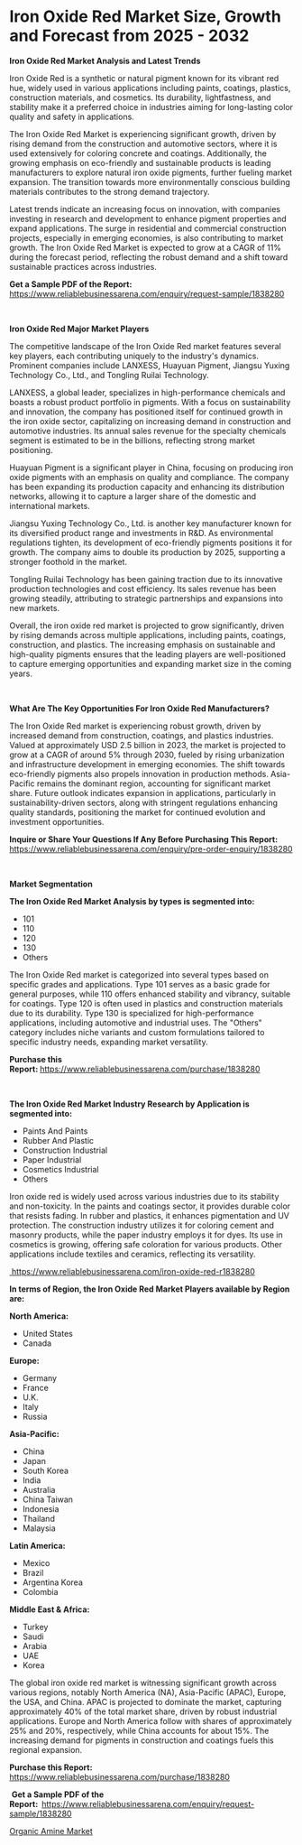 <p><h1>Iron Oxide Red Market Size, Growth and Forecast from 2025 - 2032</h1></p><p><strong>Iron Oxide Red Market Analysis and Latest Trends</strong></p>
<p><p>Iron Oxide Red is a synthetic or natural pigment known for its vibrant red hue, widely used in various applications including paints, coatings, plastics, construction materials, and cosmetics. Its durability, lightfastness, and stability make it a preferred choice in industries aiming for long-lasting color quality and safety in applications.</p><p>The Iron Oxide Red Market is experiencing significant growth, driven by rising demand from the construction and automotive sectors, where it is used extensively for coloring concrete and coatings. Additionally, the growing emphasis on eco-friendly and sustainable products is leading manufacturers to explore natural iron oxide pigments, further fueling market expansion. The transition towards more environmentally conscious building materials contributes to the strong demand trajectory.</p><p>Latest trends indicate an increasing focus on innovation, with companies investing in research and development to enhance pigment properties and expand applications. The surge in residential and commercial construction projects, especially in emerging economies, is also contributing to market growth. The Iron Oxide Red Market is expected to grow at a CAGR of 11% during the forecast period, reflecting the robust demand and a shift toward sustainable practices across industries.</p></p>
<p><strong>Get a Sample PDF of the Report:&nbsp;</strong> <a href="https://www.reliablebusinessarena.com/enquiry/request-sample/1838280?utm_campaign=2041&utm_medium=2&utm_source=Github&utm_content=ia&utm_term=31012025&utm_id=iron-oxide-red">https://www.reliablebusinessarena.com/enquiry/request-sample/1838280</a></p>
<p>&nbsp;</p>
<p><strong>Iron Oxide Red Major Market Players</strong></p>
<p><p>The competitive landscape of the Iron Oxide Red market features several key players, each contributing uniquely to the industry's dynamics. Prominent companies include LANXESS, Huayuan Pigment, Jiangsu Yuxing Technology Co., Ltd., and Tongling Ruilai Technology. </p><p>LANXESS, a global leader, specializes in high-performance chemicals and boasts a robust product portfolio in pigments. With a focus on sustainability and innovation, the company has positioned itself for continued growth in the iron oxide sector, capitalizing on increasing demand in construction and automotive industries. Its annual sales revenue for the specialty chemicals segment is estimated to be in the billions, reflecting strong market positioning.</p><p>Huayuan Pigment is a significant player in China, focusing on producing iron oxide pigments with an emphasis on quality and compliance. The company has been expanding its production capacity and enhancing its distribution networks, allowing it to capture a larger share of the domestic and international markets.</p><p>Jiangsu Yuxing Technology Co., Ltd. is another key manufacturer known for its diversified product range and investments in R&D. As environmental regulations tighten, its development of eco-friendly pigments positions it for growth. The company aims to double its production by 2025, supporting a stronger foothold in the market.</p><p>Tongling Ruilai Technology has been gaining traction due to its innovative production technologies and cost efficiency. Its sales revenue has been growing steadily, attributing to strategic partnerships and expansions into new markets.</p><p>Overall, the iron oxide red market is projected to grow significantly, driven by rising demands across multiple applications, including paints, coatings, construction, and plastics. The increasing emphasis on sustainable and high-quality pigments ensures that the leading players are well-positioned to capture emerging opportunities and expanding market size in the coming years.</p></p>
<p>&nbsp;</p>
<p><strong>What Are The Key Opportunities For Iron Oxide Red Manufacturers?</strong></p>
<p><p>The Iron Oxide Red market is experiencing robust growth, driven by increased demand from construction, coatings, and plastics industries. Valued at approximately USD 2.5 billion in 2023, the market is projected to grow at a CAGR of around 5% through 2030, fueled by rising urbanization and infrastructure development in emerging economies. The shift towards eco-friendly pigments also propels innovation in production methods. Asia-Pacific remains the dominant region, accounting for significant market share. Future outlook indicates expansion in applications, particularly in sustainability-driven sectors, along with stringent regulations enhancing quality standards, positioning the market for continued evolution and investment opportunities.</p></p>
<p><strong>Inquire or Share Your Questions If Any Before Purchasing This Report:</strong> <a href="https://www.reliablebusinessarena.com/enquiry/pre-order-enquiry/1838280?utm_campaign=2041&utm_medium=2&utm_source=Github&utm_content=ia&utm_term=31012025&utm_id=iron-oxide-red">https://www.reliablebusinessarena.com/enquiry/pre-order-enquiry/1838280</a></p>
<p>&nbsp;</p>
<p><strong>Market Segmentation</strong></p>
<p><strong>The Iron Oxide Red Market Analysis by types is segmented into:</strong></p>
<p><ul><li>101</li><li>110</li><li>120</li><li>130</li><li>Others</li></ul></p>
<p><p>The Iron Oxide Red market is categorized into several types based on specific grades and applications. Type 101 serves as a basic grade for general purposes, while 110 offers enhanced stability and vibrancy, suitable for coatings. Type 120 is often used in plastics and construction materials due to its durability. Type 130 is specialized for high-performance applications, including automotive and industrial uses. The "Others" category includes niche variants and custom formulations tailored to specific industry needs, expanding market versatility.</p></p>
<p><strong>Purchase this Report:&nbsp;</strong><a href="https://www.reliablebusinessarena.com/purchase/1838280?utm_campaign=2041&utm_medium=2&utm_source=Github&utm_content=ia&utm_term=31012025&utm_id=iron-oxide-red">https://www.reliablebusinessarena.com/purchase/1838280</a></p>
<p>&nbsp;</p>
<p><strong>The Iron Oxide Red Market Industry Research by Application is segmented into:</strong></p>
<p><ul><li>Paints And Paints</li><li>Rubber And Plastic</li><li>Construction Industrial</li><li>Paper Industrial</li><li>Cosmetics Industrial</li><li>Others</li></ul></p>
<p><p>Iron oxide red is widely used across various industries due to its stability and non-toxicity. In the paints and coatings sector, it provides durable color that resists fading. In rubber and plastics, it enhances pigmentation and UV protection. The construction industry utilizes it for coloring cement and masonry products, while the paper industry employs it for dyes. Its use in cosmetics is growing, offering safe coloration for various products. Other applications include textiles and ceramics, reflecting its versatility.</p></p>
<p><a href="https://www.reliablebusinessarena.com/iron-oxide-red-r1838280?utm_campaign=2041&utm_medium=2&utm_source=Github&utm_content=ia&utm_term=31012025&utm_id=iron-oxide-red">&nbsp;https://www.reliablebusinessarena.com/iron-oxide-red-r1838280</a></p>
<p><strong>In terms of Region, the Iron Oxide Red Market Players available by Region are:</strong></p>
<p>
    <p> <strong> North America: </strong>
        <ul>
            <li>United States</li>
            <li>Canada</li>
        </ul>
        </p> 
    <p> <strong> Europe: </strong>
        <ul>
            <li>Germany</li>
            <li>France</li>
            <li>U.K.</li>
            <li>Italy</li>
            <li>Russia</li>
        </ul>
        </p> 
    <p> <strong> Asia-Pacific: </strong>
        <ul>
            <li>China</li>
            <li>Japan</li>
            <li>South Korea</li>
            <li>India</li>
            <li>Australia</li>
            <li>China Taiwan</li>
            <li>Indonesia</li>
            <li>Thailand</li>
            <li>Malaysia</li>
        </ul>
        </p> 
    <p> <strong> Latin America: </strong>
        <ul>
            <li>Mexico</li>
            <li>Brazil</li>
            <li>Argentina Korea</li>
            <li>Colombia</li>
        </ul>
        </p> 
    <p> <strong> Middle East & Africa: </strong>
        <ul>
            <li>Turkey</li>
            <li>Saudi</li>
            <li>Arabia</li>
            <li>UAE</li>
            <li>Korea</li>
        </ul>
    </p>
    </p>
<p><p>The global iron oxide red market is witnessing significant growth across various regions, notably North America (NA), Asia-Pacific (APAC), Europe, the USA, and China. APAC is projected to dominate the market, capturing approximately 40% of the total market share, driven by robust industrial applications. Europe and North America follow with shares of approximately 25% and 20%, respectively, while China accounts for about 15%. The increasing demand for pigments in construction and coatings fuels this regional expansion.</p></p>
<p><strong>Purchase this Report: </strong><a href="https://www.reliablebusinessarena.com/purchase/1838280?utm_campaign=2041&utm_medium=2&utm_source=Github&utm_content=ia&utm_term=31012025&utm_id=iron-oxide-red">https://www.reliablebusinessarena.com/purchase/1838280</a></p>
<p>&nbsp;<strong>Get a Sample PDF of the Report:&nbsp;&nbsp;</strong><a href="https://www.reliablebusinessarena.com/enquiry/request-sample/1838280?utm_campaign=2041&utm_medium=2&utm_source=Github&utm_content=ia&utm_term=31012025&utm_id=iron-oxide-red">https://www.reliablebusinessarena.com/enquiry/request-sample/1838280</a></p>
<p><strong></strong></p>
<p><p><a href="https://github.com/JakirUddin651/Market-Research-Report-List-1/blob/main/organic-amine-market.md?utm_campaign=2041&utm_medium=2&utm_source=Github&utm_content=ia&utm_term=31012025&utm_id=iron-oxide-red">Organic Amine Market</a></p></p>